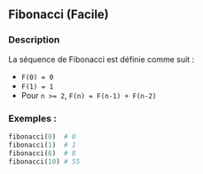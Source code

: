 ## Fibonacci (Facile)

### Description
La séquence de Fibonacci est définie comme suit :
- `F(0) = 0`
- `F(1) = 1`
- Pour `n >= 2`, `F(n) = F(n-1) + F(n-2)`

### Exemples :
```python
fibonacci(0)  # 0
fibonacci(1)  # 1
fibonacci(6)  # 8
fibonacci(10) # 55
